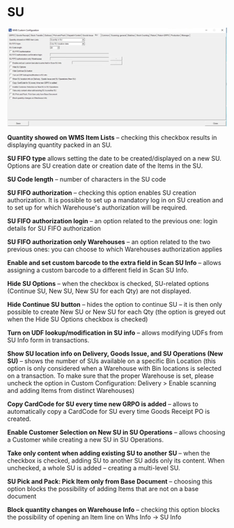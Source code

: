 # SU

![SU](./media/cc-su.webp)

**Quantity showed on WMS Item Lists** – checking this checkbox results in displaying quantity packed in an SU.

**SU FIFO type** allows setting the date to be created/displayed on a new SU. Options are SU creation date or creation date of the Items in the SU.

**SU Code length** – number of characters in the SU code

**SU FIFO authorization** – checking this option enables SU creation authorization. It is possible to set up a mandatory log in on SU creation and to set up for which Warehouse's authorization will be required.

**SU FIFO authorization login** – an option related to the previous one: login details for SU FIFO authorization

**SU FIFO authorization only Warehouses** – an option related to the two previous ones: you can choose to which Warehouses authorization applies

**Enable and set custom barcode to the extra field in Scan SU Info** – allows assigning a custom barcode to a different field in Scan SU Info.

**Hide SU Options** – when the checkbox is checked, SU-related options (Continue SU, New SU, New SU for each Qty) are not displayed.

**Hide Continue SU button** – hides the option to continue SU – it is then only possible to create New SU or New SU for each Qty (the option is greyed out when the Hide SU Options checkbox is checked)

**Turn on UDF lookup/modification in SU info** – allows modifying UDFs from SU Info form in transactions.

**Show SU location info on Delivery, Goods Issue, and SU Operations (New SU)** – shows the number of SUs available on a specific Bin Location (this option is only considered when a Warehouse with Bin locations is selected on a transaction. To make sure that the proper Warehouse is set, please uncheck the option in Custom Configuration: Delivery > Enable scanning and adding Items from distinct Warehouses)

**Copy CardCode for SU every time new GRPO is added** – allows to automatically copy a CardCode for SU every time Goods Receipt PO is created.

**Enable Customer Selection on New SU in SU Operations** – allows choosing a Customer while creating a new SU in SU Operations.

**Take only content when adding existing SU to another SU** – when the checkbox is checked, adding SU to another SU adds only its content. When unchecked, a whole SU is added – creating a multi-level SU.

**SU Pick and Pack: Pick Item only from Base Document** – choosing this option blocks the possibility of adding Items that are not on a base document

**Block quantity changes on Warehouse Info** – checking this option blocks the possibility of opening an Item line on Whs Info → SU Info
